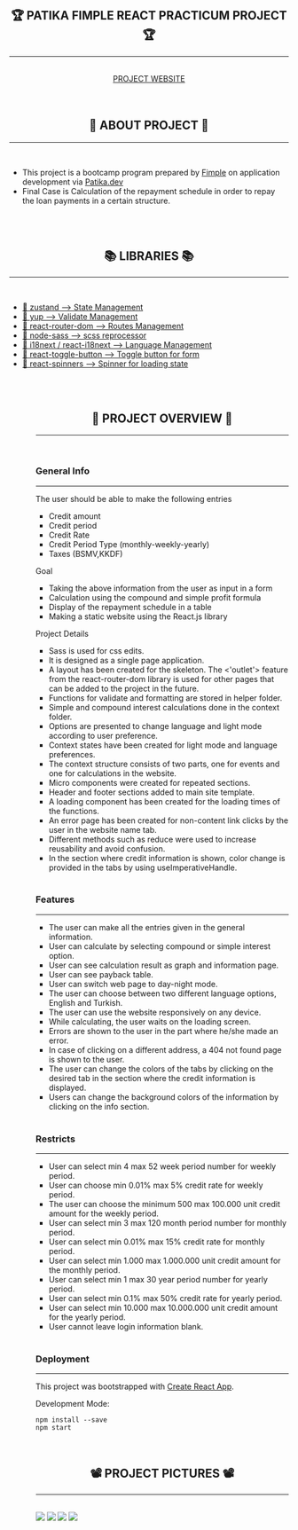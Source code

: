 <h2 align="center">🏆 PATIKA FIMPLE REACT PRACTICUM PROJECT 🏆</h2>
<hr>
<br>

<div align="center">
    <a href="https://fimple-react-practicum.netlify.app/" target="blank" title="Fimple" >PROJECT WEBSITE</a>
</div>
 
<br>
<br>
<h2 align="center">🧱 ABOUT PROJECT 🧱</h2>
<hr>
<br>

- This project is a bootcamp program prepared by [Fimple](https://fimple.co.uk/) on application development via [Patika.dev](https://www.patika.dev/)
- Final Case is Calculation of the repayment schedule in order to repay the loan payments in a certain structure.

<br>
<br>
<h2 align="center">📚 LIBRARIES 📚</h2>
<hr>
<br>

<ul>
    <li>
        <a href="https://github.com/pmndrs/zustand" target="blank" title="zustand" >📀 zustand --> State Management </a>
    </li>
     <li>
        <a href="https://www.npmjs.com/package/yup" target="blank" title="zustand" >📀 yup --> Validate Management</a>
    </li>
     <li>
        <a href="https://reactrouter.com/en/main" target="blank" title="zustand" >📀 react-router-dom --> Routes Management  </</a>
    </li>
     <li>
        <a href="https://github.com/sass/node-sass" target="blank" title="zustand" >📀 node-sass --> scss reprocessor</a>
    </li>
     <li>
        <a href="https://react.i18next.com/" target="blank" title="zustand" >📀 i18next / react-i18next --> Language Management</a>
    </li>
     <li>
        <a href="https://gdowens.github.io/react-toggle-button/" target="blank" title="zustand" >📀 react-toggle-button --> Toggle button for form</a>
    </li>
     <li>
        <a href="https://www.davidhu.io/react-spinners/" target="blank" title="zustand" >📀 react-spinners --> Spinner for loading state</a>
    </li>
<ul/>

<br>
<br>
<h2 align="center">🔎 PROJECT OVERVIEW 🔎</h2>
<hr>
<br>

<h3 align="left">General Info</h3>
<hr>
The user should be able to make the following entries

- Credit amount
- Credit period
- Credit Rate
- Credit Period Type (monthly-weekly-yearly)
- Taxes (BSMV,KKDF)

Goal

- Taking the above information from the user as input in a form
- Calculation using the compound and simple profit formula
- Display of the repayment schedule in a table
- Making a static website using the React.js library

Project Details

- Sass is used for css edits.
- It is designed as a single page application.
- A layout has been created for the skeleton. The <'outlet'> feature from the react-router-dom library is used for other pages that can be added to the project in the future.
- Functions for validate and formatting are stored in helper folder.
- Simple and compound interest calculations done in the context folder.
- Options are presented to change language and light mode according to user preference.
- Context states have been created for light mode and language preferences.
- The context structure consists of two parts, one for events and one for calculations in the website.
- Micro components were created for repeated sections.
- Header and footer sections added to main site template.
- A loading component has been created for the loading times of the functions.
- An error page has been created for non-content link clicks by the user in the website name tab.
- Different methods such as reduce were used to increase reusability and avoid confusion.
- In the section where credit information is shown, color change is provided in the tabs by using useImperativeHandle.

<br>
<h3 align="left">Features</h3>
<hr>

- The user can make all the entries given in the general information.
- User can calculate by selecting compound or simple interest option.
- User can see calculation result as graph and information page.
- User can see payback table.
- User can switch web page to day-night mode.
- The user can choose between two different language options, English and Turkish.
- The user can use the website responsively on any device.
- While calculating, the user waits on the loading screen.
- Errors are shown to the user in the part where he/she made an error.
- In case of clicking on a different address, a 404 not found page is shown to the user.
- The user can change the colors of the tabs by clicking on the desired tab in the section where the credit information is displayed.
- Users can change the background colors of the information by clicking on the info section.

<br>
<h3 align="left">Restricts</h3>
<hr>

- User can select min 4 max 52 week period number for weekly period.
- User can choose min 0.01% max 5% credit rate for weekly period.
- The user can choose the minimum 500 max 100.000 unit credit amount for the weekly period.
- User can select min 3 max 120 month period number for monthly period.
- User can select min 0.01% max 15% credit rate for monthly period.
- User can select min 1.000 max 1.000.000 unit credit amount for the monthly period.
- User can select min 1 max 30 year period number for yearly period.
- User can select min 0.1% max 50% credit rate for yearly period.
- User can select min 10.000 max 10.000.000 unit credit amount for the yearly period.
- User cannot leave login information blank.

<br>
<h3 align="left">Deployment</h3>
<hr>

This project was bootstrapped with [Create React App](https://github.com/facebook/create-react-app).

Development Mode:

    npm install --save
    npm start

<br>
<h2 align="center">📽️ PROJECT PICTURES 📽️</h2>
<hr>
<br>

<img src="src/assets/images/github-readme/4.png" />
<img src="src/assets/images/github-readme/3.png" />
<img src="src/assets/images/github-readme/2.png" />
<img src="src/assets/images/github-readme/1.png" />
